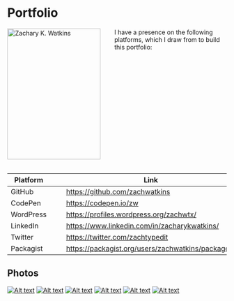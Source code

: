 # Portfolio

<img style="float:left;margin:0 2rem 2rem 0;" src="/profile-214x300.jpg" alt="Zachary K. Watkins" width="214" height="300" />

I have a presence on the following platforms, which I draw from to build this portfolio:

| Platform | | Link |
| --- | --- | --- |
| GitHub | &nbsp;&nbsp;&nbsp; | https://github.com/zachwatkins |
| CodePen | &nbsp;&nbsp;&nbsp; | https://codepen.io/zw |
| WordPress | &nbsp;&nbsp;&nbsp; | https://profiles.wordpress.org/zachwtx/ |
| LinkedIn | &nbsp;&nbsp;&nbsp; | https://www.linkedin.com/in/zacharykwatkins/ |
| Twitter | &nbsp;&nbsp;&nbsp; | https://twitter.com/zachtypedit |
| Packagist | &nbsp;&nbsp;&nbsp; | https://packagist.org/users/zachwatkins/packages/ |

## Photos

[![Alt text](/img/gallery/53316501642_2802ac22b9_q.jpg)](/img/gallery/53316501642_2802ac22b9_c.jpg) [![Alt text](/img/gallery/53316525957_bba8a3c644_q.jpg)](/img/gallery/53316525957_bba8a3c644_c.jpg) [![Alt text](/img/gallery/53317608718_e16af69253_q.jpg)](/img/gallery/53317608718_e16af69253_c.jpg) [![Alt text](/img/gallery/53317726984_ddc5b13d84_q.jpg)](/img/gallery/53317726984_ddc5b13d84_c.jpg) [![Alt text](/img/gallery/53318172658_3d0e313ea4_q.jpg)](/img/gallery/53318172658_3d0e313ea4_c.jpg) [![Alt text](/img/gallery/53318257788_b3fa33c38e_q.jpg)](/img/gallery/53318257788_b3fa33c38e_c.jpg)
